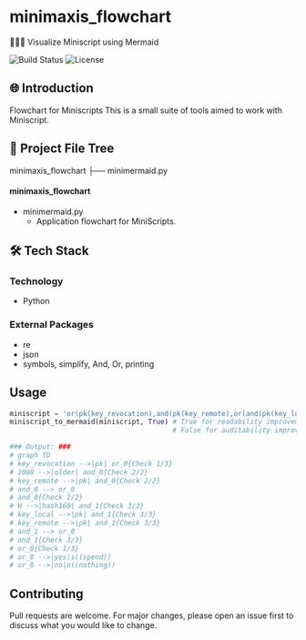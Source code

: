 # minimaxis_flowchart
🤏🧜‍♀️ Visualize Miniscript using Mermaid

![Build Status](https://img.shields.io/badge/Build-Passing-brightgreen)
![License](https://img.shields.io/badge/License-MIT-green)

## 🌐 Introduction

Flowchart for Miniscripts
This is a small suite of tools aimed to work with Miniscript. 

## 📂 Project File Tree

minimaxis_flowchart
├── minimermaid.py


#### minimaxis_flowchart

- minimermaid.py
    - Application flowchart for MiniScripts.
 
## 🛠 Tech Stack

### Technology
- Python

### External Packages 
- re
- json
- symbols, simplify, And, Or, printing

## Usage

```python
miniscript = 'or(pk(key_revocation),and(pk(key_remote),or(and(pk(key_local),hash160(H)),older(1008))))'
miniscript_to_mermaid(miniscript, True) # True for readability improvement through simplification,
                                        # False for auditability improvement through replication.

### Output: ###
# graph TD
# key_revocation -->|pk| or_0{Check 1/3}
# 1008 -->|older| and_0{Check 2/2}
# key_remote -->|pk| and_0{Check 2/2}
# and_0 --> or_0
# and_0{Check 2/2}
# H -->|hash160| and_1{Check 3/3}
# key_local -->|pk| and_1{Check 3/3}
# key_remote -->|pk| and_1{Check 3/3}
# and_1 --> or_0
# and_1{Check 3/3}
# or_0{Check 1/3}
# or_0 -->|yes|s((spend))
# or_0 -->|no|n((nothing))
```

## Contributing

Pull requests are welcome. For major changes, please open an issue first
to discuss what you would like to change.
